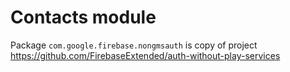 # Contacts module

Package `com.google.firebase.nongmsauth` is copy of project https://github.com/FirebaseExtended/auth-without-play-services
